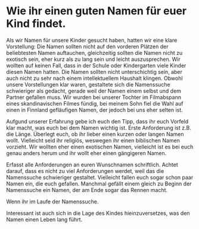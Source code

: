 # Wie ihr einen guten Namen für euer Kind findet.

Als wir Namen für unsere Kinder gesucht haben, hatten wir eine klare Vorstellung: Die Namen sollten nicht auf den vorderen Plätzen der beliebtesten Namen auftauchen, gleichzeitig sollten die Namen nicht zu exotisch sein, eher kurz als zu lang sein und leicht auszusprechen. Wir wollten auf keinen Fall, dass in der Schule oder Kindergarten viele Kinder diesen Namen hatten. Die Namen sollten nicht unterschichtig sein, aber auch nicht zu sehr nach einem intellektuellem Haushalt klingen. Obwohl unsere Vorstellungen klar waren, gestaltete sich die Namenssuche schwieriger als gedacht, gerade weil der Namen einem selbst und dem Partner gefallen muss. Wir wurden bei unserer Tochter im Filmabspann eines skandinavischen Filmes fündig, bei meinem Sohn fiel die Wahl auf einen in Finnland gefläufigen Namen, der jedoch bei uns eher selten ist.

Aufgund unserer Erfahrung gebe ich euch den Tipp, dass ihr euch Vorfeld klar macht, was euch bei dem Namen wichtig ist. Erste Anforderung ist z.B. die Länge. Überlegt euch, ob ihr lieber einen kurzen oder langen Namen wollt. Vielleicht seid ihr religiös, weswegen ihr einen biblischen Namen vorzieht. Wir wollten eher einen exotischen Namen, vielleicht ist es bei euch genau anders herum und ihr wollt eher einen gängigeren Namen.

Erfasst alle Anforderungen an euren Wunschnamen schriftlich. Achtet darauf, dass es nicht zu viel Anforderungen werdet, weil das die Namenssuche schwieriger gestaltet. Vielleicht fallen euch sogar schon paar Namen ein, die euch gefallen. Manchmal gefällt einem gleich zu Beginn der Namenssuche ein Namen, der am Ende sogar das Rennen macht. 

Wenn ihr im Laufe der Namenssuche.

Interessant ist auch sich in die Lage des Kindes hieinzuversetzes, was den Namen einen Leben lang führt.